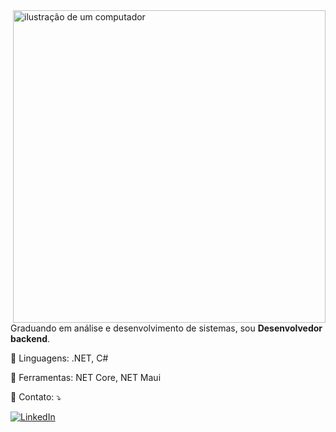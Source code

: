 <img src="https://miro.medium.com/v2/resize:fit:1400/format:webp/0*m1KBmnuoOlywWqba.png" alt="ilustração de um computador" min-width="500px" max-width="500px" width="500px" align="right">


<p align="left"> 
  Graduando em análise e desenvolvimento de sistemas, sou <strong>Desenvolvedor backend</strong>.<br>
</p>

<p align="left">
  🦑 Linguagens: .NET, C#
</p>

<p align="left">
  🤖 Ferramentas: NET Core, NET Maui
</p>

<p align="left">
  🦀 Contato: ⤵️
</p>

<p align="left">
  <a href="https://www.linkedin.com/in/gabriel-monteiro-58706b280/" title="LinkedIn" target="_blank">
  <img src="https://img.shields.io/badge/-Linkedin-0e76a8?style=flat-square&logo=Linkedin&logoColor=white&link" alt="LinkedIn"/></a>
</p>
